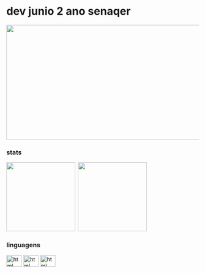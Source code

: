 # dev junio 2 ano senaqer

<img width="600" height="300" src="cateatingthenlookingatthecamerameme-ezgif.com-video-to-gif-converter.gif">

### stats 
<div>
  <img height="180em" src="https://github-readme-stats.vercel.app/api?username=arturcorrea1&show_icons=true&rank_icon=github&theme=codeSTACKr"> 
    <img height="180em" src="https://github-readme-stats.vercel.app/api/top-langs/?username=arturcorrea1&layout=compact&langs_count=7&theme=codeSTACKr"/>
</div>

### linguagens 
<div style="display: inline_block">
  <img align="center" alt="html" height="30" width="40" src="https://cdn.jsdelivr.net/gh/devicons/devicon/icons/python/python-original.svg">
  <img align="center" alt="html" height="30" width="40" src="https://cdn.jsdelivr.net/gh/devicons/devicon/icons/javascript/javascript-original.svg">
  <img align="center" alt="html" height="30" width="40" src="https://cdn.jsdelivr.net/gh/devicons/devicon@latest/icons/mysql/mysql-original.svg" />        
</div>

<br>




